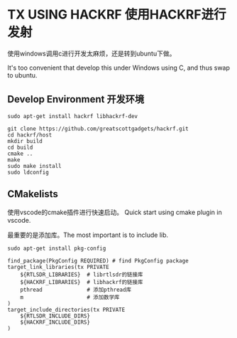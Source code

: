 # TX USING HACKRF 使用HACKRF进行发射

使用windows调用c进行开发太麻烦，还是转到ubuntu下做。

It's too convenient that develop this under Windows using C, and thus swap to ubuntu.

## Develop Environment 开发环境
`sudo apt-get install hackrf libhackrf-dev`

```
git clone https://github.com/greatscottgadgets/hackrf.git
cd hackrf/host
mkdir build
cd build
cmake ..
make
sudo make install
sudo ldconfig
```
## CMakelists

使用vscode的cmake插件进行快速启动。
Quick start using cmake plugin in vscode.

最重要的是添加库。The most important is to include lib.

`sudo apt-get install pkg-config`

```
find_package(PkgConfig REQUIRED) # find PkgConfig package
target_link_libraries(tx PRIVATE
    ${RTLSDR_LIBRARIES}  # librtlsdr的链接库
    ${HACKRF_LIBRARIES}  # libhackrf的链接库
    pthread              # 添加pthread库
    m                    # 添加数学库
)
target_include_directories(tx PRIVATE
    ${RTLSDR_INCLUDE_DIRS}
    ${HACKRF_INCLUDE_DIRS}
)
```

